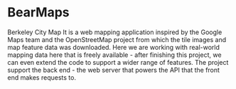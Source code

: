# BearMaps
Berkeley City Map
It is a web mapping application inspired by the Google Maps team and the OpenStreetMap project from which the tile images and map feature data was downloaded. Here we are working with real-world mapping data here that is freely available - after finishing this project, we can even extend the code to support a wider range of features. The project support the back end - the web server that powers the API that the front end makes requests to. 
